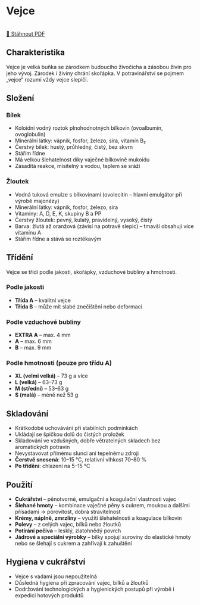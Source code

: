# Vejce

<br />
<a href="/pdf/suroviny/vejce.pdf" download>
  📄 Stáhnout PDF
</a>

## Charakteristika

Vejce je velká buňka se zárodkem budoucího živočicha a zásobou živin pro jeho vývoj. Zárodek i živiny chrání skořápka. V potravinářství se pojmem „vejce“ rozumí vždy vejce slepičí.

## Složení

### Bílek

- Koloidní vodný roztok plnohodnotných bílkovin (ovoalbumin, ovoglobulin)
- Minerální látky: vápník, fosfor, železo, síra, vitamín B₂
- Čerstvý bílek: hustý, průhledný, čistý, bez skvrn
- Stářím řídne
- Má velkou šlehatelnost díky vaječné bílkovině mukoidu
- Zásaditá reakce, mísitelný s vodou, teplem se sráží

### Žloutek

- Vodná tuková emulze s bílkovinami (ovolecitin – hlavní emulgátor při výrobě majonézy)
- Minerální látky: vápník, fosfor, železo, síra
- Vitamíny: A, D, E, K, skupiny B a PP
- Čerstvý žloutek: pevný, kulatý, pravidelný, vysoký, čistý
- Barva: žlutá až oranžová (závisí na potravě slepic) – tmavší obsahují více vitamínu A
- Stářím řídne a stává se roztékavým

## Třídění

Vejce se třídí podle jakosti, skořápky, vzduchové bubliny a hmotnosti.

### Podle jakosti

- **Třída A** – kvalitní vejce
- **Třída B** – může mít slabé znečištění nebo deformaci

### Podle vzduchové bubliny

- **EXTRA A** – max. 4 mm
- **A** – max. 6 mm
- **B** – max. 9 mm

### Podle hmotnosti (pouze pro třídu A)

- **XL (velmi velká)** – 73 g a více
- **L (velká)** – 63–73 g
- **M (střední)** – 53–63 g
- **S (malá)** – méně než 53 g

## Skladování

- Krátkodobé uchovávání při stabilních podmínkách
- Ukládají se špičkou dolů do čistých proložek
- Skladování ve vzdušných, dobře větratelných skladech bez aromatických potravin
- Nevystavovat přímému slunci ani tepelnému zdroji
- **Čerstvě snesená**: 10–15 °C, relativní vlhkost 70–80 %
- **Po třídění**: chlazení na 5–15 °C

## Použití

- **Cukrářství** – pěnotvorné, emulgační a koagulační vlastnosti vajec
- **Šlehané hmoty** – kombinace vaječné pěny s cukrem, moukou a dalšími přísadami → pórovitost, dobrá stravitelnost
- **Krémy, náplně, zmrzliny** – využití šlehatelnosti a koagulace bílkovin
- **Polevy** – z celých vajec, bílků nebo žloutků
- **Potírání pečiva** – lesklý, zlatohnědý povrch
- **Jádrové a speciální výrobky** – bílky spojují suroviny do elastické hmoty nebo se šlehají s cukrem a zahřívají k zahuštění

## Hygiena v cukrářství

- Vejce s vadami jsou nepoužitelná
- Důsledná hygiena při zpracování vajec, bílků a žloutků
- Dodržování technologických a hygienických postupů při výrobě i expedici hotových produktů
